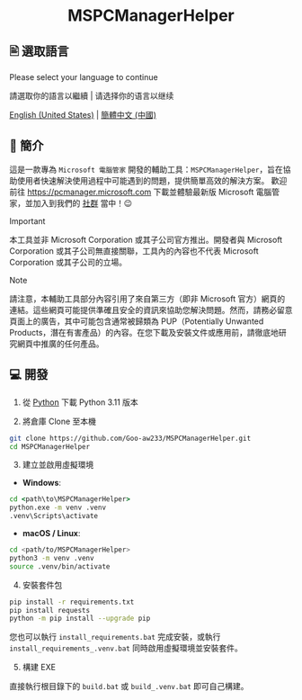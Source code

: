 <h1 align="center">MSPCManagerHelper</h1>

## 🖹 選取語言

Please select your language to continue

請選取你的語言以繼續 | 请选择你的语言以继续

[English (United States)](./README.md) | [簡體中文 (中國)](./README.zh-cn.md)

## 👏 簡介

這是一款專為 `Microsoft 電腦管家` 開發的輔助工具：`MSPCManagerHelper`，旨在協助使用者快速解決使用過程中可能遇到的問題，提供簡單高效的解決方案。
歡迎前往 <https://pcmanager.microsoft.com> 下載並體驗最新版 Microsoft 電腦管家，並加入到我們的 [社群](https://forms.office.com/r/EPcrKfUbjK) 當中！😉

> [!IMPORTANT]
> 本工具並非 Microsoft Corporation 或其子公司官方推出。開發者與 Microsoft Corporation 或其子公司無直接關聯，工具內的內容也不代表 Microsoft Corporation 或其子公司的立場。

> [!NOTE]
> 請注意，本輔助工具部分內容引用了來自第三方（即非 Microsoft 官方）網頁的連結。這些網頁可能提供準確且安全的資訊來協助您解決問題。然而，請務必留意頁面上的廣告，其中可能包含通常被歸類為 PUP（Potentially Unwanted Products，潛在有害產品）的內容。在您下載及安裝文件或應用前，請徹底地研究網頁中推廣的任何產品。

## 💻 開發

1. 從 [Python](https://www.python.org/downloads) 下載 Python 3.11 版本

2. 將倉庫 Clone 至本機

```bash
git clone https://github.com/Goo-aw233/MSPCManagerHelper.git
cd MSPCManagerHelper
```

3. 建立並啟用虛擬環境

- **Windows**: 

```bat
cd <path\to\MSPCManagerHelper>
python.exe -m venv .venv
.venv\Scripts\activate
```

- **macOS / Linux**: 

```bash
cd <path/to/MSPCManagerHelper>
python3 -m venv .venv
source .venv/bin/activate
```

4. 安裝套件包

```bash
pip install -r requirements.txt
pip install requests
python -m pip install --upgrade pip
```

您也可以執行 `install_requirements.bat` 完成安裝，或執行 `install_requirements_.venv.bat` 同時啟用虛擬環境並安裝套件。

5. 構建 EXE

直接執行根目錄下的 `build.bat` 或 `build_.venv.bat` 即可自己構建。

